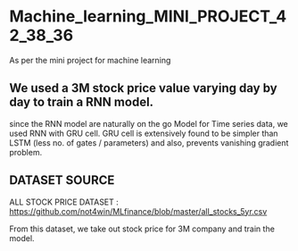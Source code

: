 # Machine_learning_MINI_PROJECT_42_38_36
As per the mini project for machine learning
## We used a 3M stock price value varying day by day to train a RNN model.

since the RNN model are naturally on the go Model for Time series data, we used RNN with GRU cell.
GRU cell is extensively found to be simpler than LSTM (less no. of gates / parameters) and also, prevents vanishing gradient problem.


## DATASET SOURCE

ALL STOCK PRICE DATASET : https://github.com/not4win/MLfinance/blob/master/all_stocks_5yr.csv

From this dataset, we take out stock price for 3M company and train the model.
